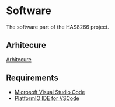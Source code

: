 # Software
The software part of the HAS8266 project.

## Arhitecure
[Arhitecure](Arhitecure.png)

## Requirements
- [Microsoft Visual Studio Code](http://code.visualstudio.com/download)
- [PlatformIO IDE for VSCode](http://platformio.org/platformio-ide)
